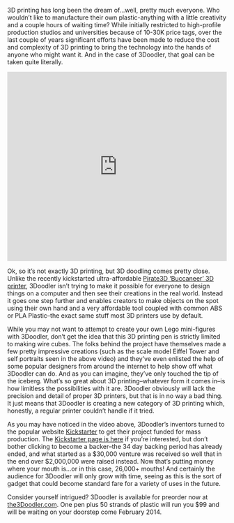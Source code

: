 <!--t 3D Printing in the Palm of Your Hand? Yes you can! t-->
<!--tag 2013,archive,features,tech,thinkboxly tag-->
<!--image /content/images/3d-printing-in-palm-of-your-hand/3Doodler-3362-1024x683.jpg image-->
  
3D printing has long been the dream of…well, pretty much everyone. Who wouldn’t like to manufacture their own plastic-anything with a little creativity and a couple hours of waiting time? While initially restricted to high-profile production studios and universities because of 10-30K price tags, over the last couple of years significant efforts have been made to reduce the cost and complexity of 3D printing to bring the technology into the hands of anyone who might want it. And in the case of 3Doodler, that goal can be taken quite literally.  
  

<iframe style="width:100%; height:434px;" id="fitvid784594" src="http://www.kickstarter.com/projects/1351910088/3doodler-the-worlds-first-3d-printing-pen/widget/video.html" frameborder="0"></iframe>

  
  
Ok, so it’s not exactly 3D printing, but 3D doodling comes pretty close. Unlike the recently kickstarted ultra-affordable [Pirate3D ‘Buccaneer’ 3D printer](http://pirate3d.com/), 3Doodler isn’t trying to make it possible for everyone to design things on a computer and then see their creations in the real world. Instead it goes one step further and enables creators to make objects on the spot using their own hand and a very affordable tool coupled with common ABS or PLA Plastic–the exact same stuff most 3D printers use by default.  
  
While you may not want to attempt to create your own Lego mini-figures with 3Doodler, don’t get the idea that this 3D printing pen is strictly limited to making wire cubes. The folks behind the project have themselves made a few pretty impressive creations (such as the scale model Eiffel Tower and self portraits seen in the above video) and they’ve even enlisted the help of some popular designers from around the internet to help show off what 3Doodler can do. And as you can imagine, they’ve only touched the tip of the iceberg. What’s so great about 3D printing–whatever form it comes in–is how limitless the possibilities with it are. 3Doodler obviously will lack the precision and detail of proper 3D printers, but that is in no way a bad thing. It just means that 3Doodler is creating a new category of 3D printing which, honestly, a regular printer couldn’t handle if it tried.  
  
As you may have noticed in the video above, 3Doodler’s inventors turned to the popular website [Kickstarter](http://kickstarter.com/) to get their project funded for mass production. The [Kickstarter page is here](http://www.kickstarter.com/projects/1351910088/3doodler-the-worlds-first-3d-printing-pen?ref=live) if you’re interested, but don’t bother clicking to become a backer–the 34 day backing period has already ended, and what started as a $30,000 venture was received so well that in the end over $2,000,000 were raised instead. Now that’s putting money where your mouth is…or in this case, 26,000+ mouths! And certainly the audience for 3Doodler will only grow with time, seeing as this is the sort of gadget that could become standard fare for a variety of uses in the future.  
  
Consider yourself intrigued? 3Doodler is available for preorder now at [the3Doodler.com](http://www.the3doodler.com/preorder-3doodler/). One pen plus 50 strands of plastic will run you $99 and will be waiting on your doorstep come February 2014.
